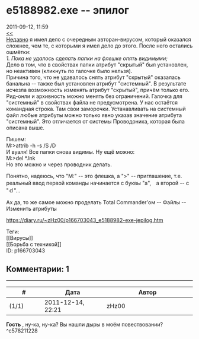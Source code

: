 e5188982.exe -- эпилог
======================

  
2011-09-12, 11:59  
  [<<](e5188982.exe)    
  [Недавно](e5188982.exe)  я имел дело с очередным авторан-вирусом, который оказался сложнее, чем те, с которыми я имел дело до этого. После него остались ошмётки:   
  *1. Пока не удалось сделать папки на флешке опять видимыми;*    
 Дело в том, что в свойствах папки атрибут "скрытый" был установлен, но неактивен (кликнуть по галочке было нельзя).   
 Причина того, что не удавалось снять атрибут "скрытый" оказалась банальна -- также был установлен атрибут "системный". В результате исчезла возможность изменять атрибут "скрытый", причём только его. Рид-онли и архивность можно менять без ограничений. Галочка для "системный" в свойствах файла не предусмотрена. У нас остаётся командная строка. Там свои заморочки. Устанавливать на системный файл любые атрибуты можно только явно указав значение атрибута "системный". Это отличается от системы Проводоника, которая была описана выше.   
   
 Пишем:   
  M:\>attrib -h -s /S /D    
 И вуаля! Все папки снова видимы. Ну ещё можно:   
  M:\>del \*.lnk    
 Но это можно и через проводник делать.   
   
  Понятно, надеюсь, что "M:" -- это флешка, а ">" -- приглашение, т.е. реальный ввод первой команды начинается с буквы "a",　а второй -- с "ｄ"...    
   
 Ах да, то же самое можно проделать Total Commander'ом -- Файлы -- Изменить атрибуты   
  
<https://diary.ru/~zHz00/p166703043_e5188982-exe-jepilog.htm>  
  
Теги:  
[[Вирусы]]  
[[Борьба с техникой]]  
ID: p166703043  


Комментарии: 1
--------------

  


---



|         #         |              Дата              |                     Автор                     |           ID           |
| --- | --- | --- | --- |
| (1/1) | 2011-12-14, 22:21 | zHz00 | c578211228 |

  
  **Гость**  , ну-ка, ну-ка? Вы нашли дыры в моём повествовании?   
 ^c578211228